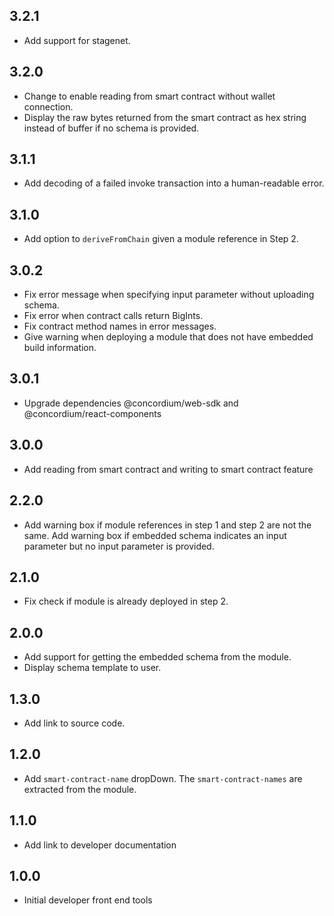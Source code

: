 ## 3.2.1

- Add support for stagenet.

## 3.2.0

- Change to enable reading from smart contract without wallet connection.
- Display the raw bytes returned from the smart contract as hex string instead of buffer if no schema is provided.

## 3.1.1

- Add decoding of a failed invoke transaction into a human-readable error.

## 3.1.0

- Add option to `deriveFromChain` given a module reference in Step 2.

## 3.0.2

- Fix error message when specifying input parameter without uploading schema.
- Fix error when contract calls return BigInts.
- Fix contract method names in error messages.
- Give warning when deploying a module that does not have embedded build information.

## 3.0.1

- Upgrade dependencies @concordium/web-sdk and @concordium/react-components

## 3.0.0

- Add reading from smart contract and writing to smart contract feature

## 2.2.0

- Add warning box if module references in step 1 and step 2 are not the same. Add warning box if embedded schema indicates an input parameter but no input parameter is provided.

## 2.1.0

- Fix check if module is already deployed in step 2.

## 2.0.0

- Add support for getting the embedded schema from the module.
- Display schema template to user.

## 1.3.0

- Add link to source code.

## 1.2.0

- Add `smart-contract-name` dropDown. The `smart-contract-names` are extracted from the module.

## 1.1.0

- Add link to developer documentation

## 1.0.0

- Initial developer front end tools

